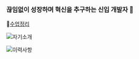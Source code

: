 ### 끊임없이 성장하며 혁신을 추구하는 신입 개발자 👋

🌱[수업정리](https://intelligent-mulberry-bed.notion.site/Coding-7bb6ee646d344b2e8fd066fa12feedbf?pvs=4)

![자기소개](https://github.com/silver159/silver159/assets/125272016/a6dc69fd-a0c3-4832-9172-ef453111b423)

![이력사항](https://github.com/silver159/silver159/assets/125272016/73ac8d76-5418-4683-8ec9-13e0fe896021)

<!--
**silver159/silver159** is a ✨ _special_ ✨ repository because its `README.md` (this file) appears on your GitHub profile.

Here are some ideas to get you started:

- 🔭 I’m currently working on ...
- 🌱 I’m currently learning ...
- 👯 I’m looking to collaborate on ...
- 🤔 I’m looking for help with ...
- 💬 Ask me about ...
- 📫 How to reach me: ...
- 😄 Pronouns: ...
- ⚡ Fun fact: ...
-->
